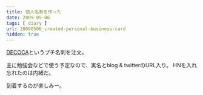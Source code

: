 ```yaml
---
title: 個人名刺を作った
date: 2009-05-06
tags: [ diary ]
url: 20090506_created-personal-business-card
hidden: true
---
```

<a href="http://www.decopri.jp/decoca/">DECOCA</a>というプチ名刺を注文。

主に勉強会などで使う予定なので、実名とblog & twitterのURL入り。
HNを入れ忘れたのは内緒だ。

到着するのが楽しみー。
